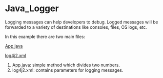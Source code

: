 # Java_Logger

Logging messages can help developers to debug. Logged messages will be forwarded to a variety of destinations like consoles, files, OS logs, etc.

In this example there are two main files:

[App.java](/codeExamples/WebdriverDeclaration.java)

[log4j2.xml](/codeExamples/WebdriverDeclaration.java)

1. App.java: simple method which divides two numbers.
2. log4j2.xml: contains parameters for logging messages.
